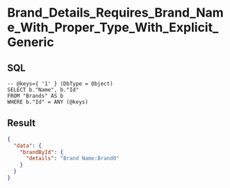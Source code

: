 # Brand_Details_Requires_Brand_Name_With_Proper_Type_With_Explicit_Generic

## SQL

```text
-- @keys={ '1' } (DbType = Object)
SELECT b."Name", b."Id"
FROM "Brands" AS b
WHERE b."Id" = ANY (@keys)
```

## Result

```json
{
  "data": {
    "brandById": {
      "details": "Brand Name:Brand0"
    }
  }
}
```

